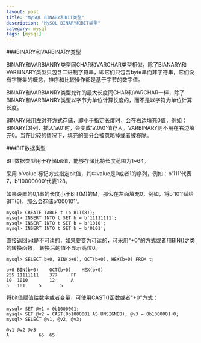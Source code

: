 ```yaml
---
layout: post
title: "MySQL BINARY和BIT类型"
description: "MySQL BINARY和BIT类型"
category: mysql
tags: [mysql]
---
```


###BINARY和VARBINARY类型

BINARY和VARBIANRY类型同CHAR和VARCHAR类型相似，除了BIANARY和VARBINARY类型只包含二进制字符串，即它们只包含byte串而非字符串，它们没有字符集的概念，排序和比较操作都是基于字节的数字值。

BINARY和VARBIANRY类型允许的最大长度同CHAR和VARCHAR一样，除了BINARY和VARBIANRY类型以字节为单位计算长度的，而不是以字符为单位计算长度。

BINARY采用左对齐方式存储，即小于指定长度时，会在右边填充0值，例如：BINARY(3)列，插入‘a\0'时，会变成’a\0\0'值存入。VARBINARY则不用在右边填充0。当在比较的情况下，填充的部分会被忽略掉或者被移除。

###BIT数据类型

BIT数据类型用于存储bit值，能够存储比特长度范围为1~64。

采用 b'value'标记方式指定bit值，其中value是0或者1的序列，例如：b'111'代表7，b'10000000'代表128。

如果设置的0,1串的长度小于BIT(M)的M，那么在左面填充0，例如，将b'101'赋给BIT(6)，那么会存储b'000101'。

	mysql> CREATE TABLE t (b BIT(8));
	mysql> INSERT INTO t SET b = b'11111111';
	mysql> INSERT INTO t SET b = b'1010';
	mysql> INSERT INTO t SET b = b'0101';

直接返回bit是不可读的，如果要变为可读的，可采用"+0"的方式或者用BIN()之类的转换函数， 转换后的值不显示高位0。

	mysql> SELECT b+0, BIN(b+0), OCT(b+0), HEX(b+0) FROM t;

	b+0	BIN(b+0)	OCT(b+0)	HEX(b+0)
	255	11111111	377		FF
	10	1010		12		A
	5	101		5		5   

将bit值赋值给数字或者变量，可使用CAST()函数或者"+0"方式：

	mysql> SET @v1 = 0b1000001;
	mysql> SET @v2 = CAST(0b1000001 AS UNSIGNED), @v3 = 0b1000001+0;
	mysql> SELECT @v1, @v2, @v3;
	
	@v1	@v2	@v3
	A           65	65
